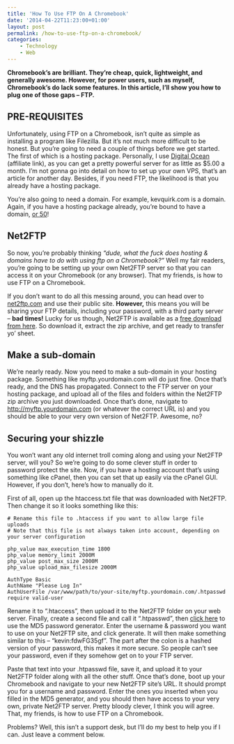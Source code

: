 ```yaml
---
title: 'How To Use FTP On A Chromebook'
date: '2014-04-22T11:23:00+01:00'
layout: post
permalink: /how-to-use-ftp-on-a-chromebook/
categories:
    - Technology
    - Web
---
```


**Chromebook’s are brilliant. They’re cheap, quick, lightweight, and generally awesome. However, for power users, such as myself, Chromebook’s do lack some features. In this article, I’ll show you how to plug one of those gaps – FTP.**

## PRE-REQUISITES

Unfortunately, using FTP on a Chromebook, isn’t quite as simple as installing a program like Filezilla. But it’s not much more difficult to be honest. But you’re going to need a couple of things before we get started. The first of which is a hosting package. Personally, I use [Digital Ocean](https://web.archive.org/web/20150102011608/https://www.digitalocean.com/?refcode=3fb9d983adc7) (affiliate link), as you can get a pretty powerful server for as little as $5.00 a month. I’m not gonna go into detail on how to set up your own VPS, that’s an article for another day. Besides, if you need FTP, the likelihood is that you already have a hosting package.

You’re also going to need a domain. For example, kevquirk.com is a domain. Again, if you have a hosting package already, you’re bound to have a domain, [or 50](https://web.archive.org/web/20150102011608/http://kevquirk.com/2013/06/my-name-is-kev-quirk-and-im-an-addict/)!

## Net2FTP

So now, you’re probably thinking *“dude, what the fuck does hosting &amp; domains have to do with using ftp on a Chromebook?”* Well my fair readers, you’re going to be setting up your own Net2FTP server so that you can access it on your Chromebook (or any browser). That my friends, is how to use FTP on a Chromebook.

If you don’t want to do all this messing around, you can head over to [net2ftp.com](https://web.archive.org/web/20150102011608/http://net2ftp.com/) and use their public site. **However,** this means you will be sharing your FTP details, including your password, with a third party server – **bad times!** Lucky for us though, Net2FTP is available as a [free download from here](https://web.archive.org/web/20150102011608/http://www.net2ftp.com/homepage/download.html). So download it, extract the zip archive, and get ready to transfer yo’ sheet.

## Make a sub-domain

We’re nearly ready. Now you need to make a sub-domain in your hosting package. Something like myftp.yourdomain.com will do just fine. Once that’s ready, and the DNS has propagated. Connect to the FTP server on your hosting package, and upload all of the files and folders within the Net2FTP zip archive you just downloaded. Once that’s done, navigate to http://myftp.yourdomain.com (or whatever the correct URL is) and you should be able to your very own version of Net2FTP. Awesome, no?

## Securing your shizzle

You won’t want any old internet troll coming along and using your Net2FTP server, will you? So we’re going to do some clever stuff in order to password protect the site. Now, if you have a hosting account that’s using something like cPanel, then you can set that up easily via the cPanel GUI. However, if you don’t, here’s how to manually do it.

First of all, open up the htaccess.txt file that was downloaded with Net2FTP. Then change it so it looks something like this:

```
# Rename this file to .htaccess if you want to allow large file uploads
# Note that this file is not always taken into account, depending on your server configuration

php_value max_execution_time 1800
php_value memory_limit 2000M
php_value post_max_size 2000M
php_value upload_max_filesize 2000M

AuthType Basic
AuthName "Please Log In"
AuthUserFile /var/www/path/to/your-site/myftp.yourdomain.com/.htpasswd
require valid-user
```

Rename it to “.htaccess”, then upload it to the Net2FTP folder on your web server. Finally, create a second file and call it “.htpasswd”, then [click here](https://web.archive.org/web/20150102011608/http://davidwalsh.name/htaccess-username-password-generator) to use the MD5 password generator. Enter the username &amp; password you want to use on your Net2FTP site, and click generate. It will then make something similar to this – “kevin:fdwFG35gf”. The part after the colon is a hashed version of your password, this makes it more secure. So people can’t see your password, even if they somehow get on to your FTP server.

Paste that text into your .htpasswd file, save it, and upload it to your Net2FTP folder along with all the other stuff. Once that’s done, boot up your Chromebook and navigate to your new Net2FTP site’s URL. It should prompt you for a username and password. Enter the ones you inserted when you filled in the MD5 generator, and you should then have access to your very own, private Net2FTP server. Pretty bloody clever, I think you will agree. That, my friends, is how to use FTP on a Chromebook.

Problems? Well, this isn’t a support desk, but I’ll do my best to help you if I can. Just leave a comment below.